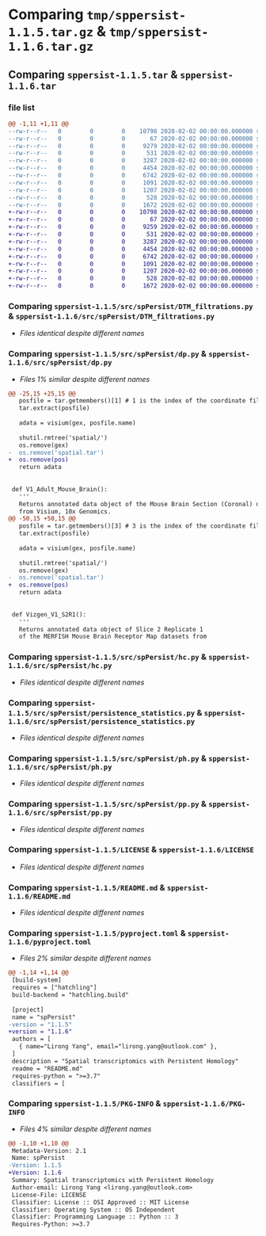 # Comparing `tmp/sppersist-1.1.5.tar.gz` & `tmp/sppersist-1.1.6.tar.gz`

## Comparing `sppersist-1.1.5.tar` & `sppersist-1.1.6.tar`

### file list

```diff
@@ -1,11 +1,11 @@
--rw-r--r--   0        0        0    10798 2020-02-02 00:00:00.000000 sppersist-1.1.5/src/spPersist/DTM_filtrations.py
--rw-r--r--   0        0        0       67 2020-02-02 00:00:00.000000 sppersist-1.1.5/src/spPersist/__init__.py
--rw-r--r--   0        0        0     9279 2020-02-02 00:00:00.000000 sppersist-1.1.5/src/spPersist/dp.py
--rw-r--r--   0        0        0      531 2020-02-02 00:00:00.000000 sppersist-1.1.5/src/spPersist/hc.py
--rw-r--r--   0        0        0     3287 2020-02-02 00:00:00.000000 sppersist-1.1.5/src/spPersist/persistence_statistics.py
--rw-r--r--   0        0        0     4454 2020-02-02 00:00:00.000000 sppersist-1.1.5/src/spPersist/ph.py
--rw-r--r--   0        0        0     6742 2020-02-02 00:00:00.000000 sppersist-1.1.5/src/spPersist/pp.py
--rw-r--r--   0        0        0     1091 2020-02-02 00:00:00.000000 sppersist-1.1.5/LICENSE
--rw-r--r--   0        0        0     1207 2020-02-02 00:00:00.000000 sppersist-1.1.5/README.md
--rw-r--r--   0        0        0      528 2020-02-02 00:00:00.000000 sppersist-1.1.5/pyproject.toml
--rw-r--r--   0        0        0     1672 2020-02-02 00:00:00.000000 sppersist-1.1.5/PKG-INFO
+-rw-r--r--   0        0        0    10798 2020-02-02 00:00:00.000000 sppersist-1.1.6/src/spPersist/DTM_filtrations.py
+-rw-r--r--   0        0        0       67 2020-02-02 00:00:00.000000 sppersist-1.1.6/src/spPersist/__init__.py
+-rw-r--r--   0        0        0     9259 2020-02-02 00:00:00.000000 sppersist-1.1.6/src/spPersist/dp.py
+-rw-r--r--   0        0        0      531 2020-02-02 00:00:00.000000 sppersist-1.1.6/src/spPersist/hc.py
+-rw-r--r--   0        0        0     3287 2020-02-02 00:00:00.000000 sppersist-1.1.6/src/spPersist/persistence_statistics.py
+-rw-r--r--   0        0        0     4454 2020-02-02 00:00:00.000000 sppersist-1.1.6/src/spPersist/ph.py
+-rw-r--r--   0        0        0     6742 2020-02-02 00:00:00.000000 sppersist-1.1.6/src/spPersist/pp.py
+-rw-r--r--   0        0        0     1091 2020-02-02 00:00:00.000000 sppersist-1.1.6/LICENSE
+-rw-r--r--   0        0        0     1207 2020-02-02 00:00:00.000000 sppersist-1.1.6/README.md
+-rw-r--r--   0        0        0      528 2020-02-02 00:00:00.000000 sppersist-1.1.6/pyproject.toml
+-rw-r--r--   0        0        0     1672 2020-02-02 00:00:00.000000 sppersist-1.1.6/PKG-INFO
```

### Comparing `sppersist-1.1.5/src/spPersist/DTM_filtrations.py` & `sppersist-1.1.6/src/spPersist/DTM_filtrations.py`

 * *Files identical despite different names*

### Comparing `sppersist-1.1.5/src/spPersist/dp.py` & `sppersist-1.1.6/src/spPersist/dp.py`

 * *Files 1% similar despite different names*

```diff
@@ -25,15 +25,15 @@
   posfile = tar.getmembers()[1] # 1 is the index of the coordinate file.
   tar.extract(posfile)
 
   adata = visium(gex, posfile.name)
 
   shutil.rmtree('spatial/')
   os.remove(gex)
-  os.remove('spatial.tar')
+  os.remove(pos)
   return adata
 
 
 def V1_Adult_Mouse_Brain():
   '''
   Returns annotated data object of the Mouse Brain Section (Coronal) dataset
   from Visium, 10x Genomics.
@@ -50,15 +50,15 @@
   posfile = tar.getmembers()[3] # 3 is the index of the coordinate file.
   tar.extract(posfile)
 
   adata = visium(gex, posfile.name)
 
   shutil.rmtree('spatial/')
   os.remove(gex)
-  os.remove('spatial.tar')
+  os.remove(pos)
   return adata
 
 
 def Vizgen_V1_S2R1():
   '''
   Returns annotated data object of Slice 2 Replicate 1
   of the MERFISH Mouse Brain Receptor Map datasets from
```

### Comparing `sppersist-1.1.5/src/spPersist/hc.py` & `sppersist-1.1.6/src/spPersist/hc.py`

 * *Files identical despite different names*

### Comparing `sppersist-1.1.5/src/spPersist/persistence_statistics.py` & `sppersist-1.1.6/src/spPersist/persistence_statistics.py`

 * *Files identical despite different names*

### Comparing `sppersist-1.1.5/src/spPersist/ph.py` & `sppersist-1.1.6/src/spPersist/ph.py`

 * *Files identical despite different names*

### Comparing `sppersist-1.1.5/src/spPersist/pp.py` & `sppersist-1.1.6/src/spPersist/pp.py`

 * *Files identical despite different names*

### Comparing `sppersist-1.1.5/LICENSE` & `sppersist-1.1.6/LICENSE`

 * *Files identical despite different names*

### Comparing `sppersist-1.1.5/README.md` & `sppersist-1.1.6/README.md`

 * *Files identical despite different names*

### Comparing `sppersist-1.1.5/pyproject.toml` & `sppersist-1.1.6/pyproject.toml`

 * *Files 2% similar despite different names*

```diff
@@ -1,14 +1,14 @@
 [build-system]
 requires = ["hatchling"]
 build-backend = "hatchling.build"
 
 [project]
 name = "spPersist"
-version = "1.1.5"
+version = "1.1.6"
 authors = [
   { name="Lirong Yang", email="lirong.yang@outlook.com" },
 ]
 description = "Spatial transcriptomics with Persistent Homology"
 readme = "README.md"
 requires-python = ">=3.7"
 classifiers = [
```

### Comparing `sppersist-1.1.5/PKG-INFO` & `sppersist-1.1.6/PKG-INFO`

 * *Files 4% similar despite different names*

```diff
@@ -1,10 +1,10 @@
 Metadata-Version: 2.1
 Name: spPersist
-Version: 1.1.5
+Version: 1.1.6
 Summary: Spatial transcriptomics with Persistent Homology
 Author-email: Lirong Yang <lirong.yang@outlook.com>
 License-File: LICENSE
 Classifier: License :: OSI Approved :: MIT License
 Classifier: Operating System :: OS Independent
 Classifier: Programming Language :: Python :: 3
 Requires-Python: >=3.7
```

